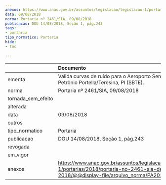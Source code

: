 ```yaml
---
anexos: https://www.anac.gov.br/assuntos/legislacao/legislacao-1/portarias/2018/portaria-no-2461-sia-de-09-08-2018/@@display-file/arquivo_norma/PA2018-2461.pdf
data: 09/08/2018
norma: Portaria nº 2461/SIA, 09/08/2018
publicacao: DOU 14/08/2018, Seção 1, pág.243
tags:
- portaria
tipo_normatico: Portaria
hide: 
- toc 
 
---
```


|                    | Documento                                                                                                                                               |
|:-------------------|:--------------------------------------------------------------------------------------------------------------------------------------------------------|
| ementa             | Valida curvas de ruído para o Aeroporto Senador Petrônio Portella/Teresina, PI (SBTE).                                                                  |
| norma              | Portaria nº 2461/SIA, 09/08/2018                                                                                                                        |
| tornada_sem_efeito |                                                                                                                                                         |
| alterada           |                                                                                                                                                         |
| data               | 09/08/2018                                                                                                                                              |
| outros             |                                                                                                                                                         |
| tipo_normatico     | Portaria                                                                                                                                                |
| publicacao         | DOU 14/08/2018, Seção 1, pág.243                                                                                                                        |
| revogada           |                                                                                                                                                         |
| em_vigor           |                                                                                                                                                         |
| anexos             | https://www.anac.gov.br/assuntos/legislacao/legislacao-1/portarias/2018/portaria-no-2461-sia-de-09-08-2018/@@display-file/arquivo_norma/PA2018-2461.pdf |